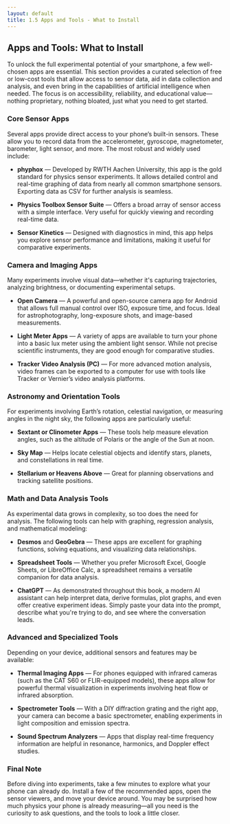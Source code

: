 ```yaml
---
layout: default
title: 1.5 Apps and Tools - What to Install
---
```


## Apps and Tools: What to Install

To unlock the full experimental potential of your smartphone, a few well-chosen apps are essential. This section provides a curated selection of free or low-cost tools that allow access to sensor data, aid in data collection and analysis, and even bring in the capabilities of artificial intelligence when needed. The focus is on accessibility, reliability, and educational value—nothing proprietary, nothing bloated, just what you need to get started.

### Core Sensor Apps

Several apps provide direct access to your phone’s built-in sensors. These allow you to record data from the accelerometer, gyroscope, magnetometer, barometer, light sensor, and more. The most robust and widely used include:

- **phyphox** — Developed by RWTH Aachen University, this app is the gold standard for physics sensor experiments. It allows detailed control and real-time graphing of data from nearly all common smartphone sensors. Exporting data as CSV for further analysis is seamless.

- **Physics Toolbox Sensor Suite** — Offers a broad array of sensor access with a simple interface. Very useful for quickly viewing and recording real-time data.

- **Sensor Kinetics** — Designed with diagnostics in mind, this app helps you explore sensor performance and limitations, making it useful for comparative experiments.

### Camera and Imaging Apps

Many experiments involve visual data—whether it's capturing trajectories, analyzing brightness, or documenting experimental setups.

- **Open Camera** — A powerful and open-source camera app for Android that allows full manual control over ISO, exposure time, and focus. Ideal for astrophotography, long-exposure shots, and image-based measurements.

- **Light Meter Apps** — A variety of apps are available to turn your phone into a basic lux meter using the ambient light sensor. While not precise scientific instruments, they are good enough for comparative studies.

- **Tracker Video Analysis (PC)** — For more advanced motion analysis, video frames can be exported to a computer for use with tools like Tracker or Vernier’s video analysis platforms.

### Astronomy and Orientation Tools

For experiments involving Earth’s rotation, celestial navigation, or measuring angles in the night sky, the following apps are particularly useful:

- **Sextant or Clinometer Apps** — These tools help measure elevation angles, such as the altitude of Polaris or the angle of the Sun at noon.

- **Sky Map** — Helps locate celestial objects and identify stars, planets, and constellations in real time.

- **Stellarium or Heavens Above** — Great for planning observations and tracking satellite positions.

### Math and Data Analysis Tools

As experimental data grows in complexity, so too does the need for analysis. The following tools can help with graphing, regression analysis, and mathematical modeling:

- **Desmos** and **GeoGebra** — These apps are excellent for graphing functions, solving equations, and visualizing data relationships.

- **Spreadsheet Tools** — Whether you prefer Microsoft Excel, Google Sheets, or LibreOffice Calc, a spreadsheet remains a versatile companion for data analysis.

- **ChatGPT** — As demonstrated throughout this book, a modern AI assistant can help interpret data, derive formulas, plot graphs, and even offer creative experiment ideas. Simply paste your data into the prompt, describe what you're trying to do, and see where the conversation leads.

### Advanced and Specialized Tools

Depending on your device, additional sensors and features may be available:

- **Thermal Imaging Apps** — For phones equipped with infrared cameras (such as the CAT S60 or FLIR-equipped models), these apps allow for powerful thermal visualization in experiments involving heat flow or infrared absorption.

- **Spectrometer Tools** — With a DIY diffraction grating and the right app, your camera can become a basic spectrometer, enabling experiments in light composition and emission spectra.

- **Sound Spectrum Analyzers** — Apps that display real-time frequency information are helpful in resonance, harmonics, and Doppler effect studies.

### Final Note

Before diving into experiments, take a few minutes to explore what your phone can already do. Install a few of the recommended apps, open the sensor viewers, and move your device around. You may be surprised how much physics your phone is already measuring—all you need is the curiosity to ask questions, and the tools to look a little closer.
